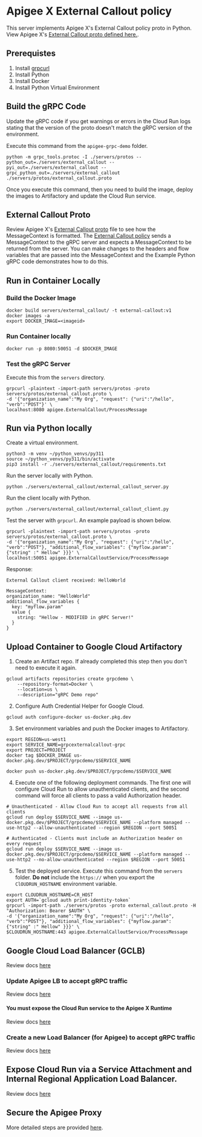 # Apigee X External Callout policy
This server implements Apigee X's External Callout policy proto in Python.  
View Apigee X's [External Callout proto defined here.](https://github.com/apigee/external-callout/blob/main/server-stubs/java/src/main/proto/external_callout.proto).


## Prerequistes
1. Install [grpcurl](https://github.com/fullstorydev/grpcurl)
2. Install Python
3. Install Docker
4. Install Python Virtual Environment

## Build the gRPC Code
Update the gRPC code if you get warnings or errors in the Cloud Run logs stating that the version of the proto doesn't match the gRPC version of the environment.

Execute this command from the `apigee-grpc-demo` folder.
```shell
python -m grpc_tools.protoc -I ./servers/protos --python_out=./servers/external_callout --pyi_out=./servers/external_callout --grpc_python_out=./servers/external_callout ./servers/protos/external_callout.proto
```

Once you execute this command, then you need to build the image, deploy the images to Artifactory and update the Cloud Run service. 

## External Callout Proto
Review Apigee X's [External Callout proto](https://github.com/apigee/external-callout/blob/main/server-stubs/java/src/main/proto/external_callout.proto) file to see how the MessageContext is formatted.  The [External Callout policy](https://cloud.google.com/apigee/docs/api-platform/reference/policies/external-callout-policy) sends a MessageContext to the gRPC server and expects a MessageContext to be returned from the server.  You can make changes to the headers and flow variables that are passed into the MessageContext and the Example Python gRPC code demonstrates how to do this. 

## Run in Container Locally
### Build the Docker Image
```shell
docker build servers/external_callout/ -t external-callout:v1
docker images -a 
export DOCKER_IMAGE=<imageid>
```

### Run Container locally
```shell
docker run -p 8080:50051 -d $DOCKER_IMAGE
```

### Test the gRPC Server
Execute this from the `servers` directory.

```shell
grpcurl -plaintext -import-path servers/protos -proto servers/protos/external_callout.proto \
-d '{"organization_name":"My Org", "request": {"uri":"/hello", "verb":"POST"}' \
localhost:8080 apigee.ExternalCallout/ProcessMessage
```

## Run via Python locally
Create a virtual environment. 
```shell
python3 -m venv ~/python_venvs/py311
source ~/python_venvs/py311/bin/activate
pip3 install -r ./servers/external_callout/requirements.txt

```

Run the server locally with Python.
```shell
python ./servers/external_callout/external_callout_server.py
```

Run the client locally with Python.
```shell
python ./servers/external_callout/external_callout_client.py
```

Test the server with `grpcurl`.  An example payload is shown below.
```shell
grpcurl -plaintext -import-path servers/protos -proto servers/protos/external_callout.proto \
-d '{"organization_name":"My Org", "request": {"uri":"/hello", "verb":"POST"}, "additional_flow_variables": {"myflow.param": {"string" :" Hellow" }}}' \
localhost:50051 apigee.ExternalCalloutService/ProcessMessage
```

Response:
```shell
External Callout client received: HelloWorld

MessageContext:
organization_name: "HelloWorld"
additional_flow_variables {
  key: "myflow.param"
  value {
    string: "Hellow - MODIFIED in gRPC Server!"
  }
}
```


## Upload Container to Google Cloud Artifactory
1. Create an Artifact repo. If already completed this step then you don't need to execute it again. 
```shell
gcloud artifacts repositories create grpcdemo \
    --repository-format=Docker \
    --location=us \
    --description="gRPC Demo repo"
```


2. Configure Auth Credential Helper for Google Cloud.
```shell
gcloud auth configure-docker us-docker.pkg.dev
```

3. Set environment variables and push the Docker images to Artifactory.
```shell
export REGION=us-west1
export SERVICE_NAME=grpcexternalcallout-grpc
export PROJECT=PROJECT
docker tag $DOCKER_IMAGE us-docker.pkg.dev/$PROJECT/grpcdemo/$SERVICE_NAME

docker push us-docker.pkg.dev/$PROJECT/grpcdemo/$SERVICE_NAME
```

4. Execute one of the following deployment commands. The first one will configure Cloud Run
to allow unauthenticated clients, and the second command will force all clients to pass a valid 
Authorization header.  

```shell
# Unauthenticated - Allow Cloud Run to accept all requests from all clients
gcloud run deploy $SERVICE_NAME --image us-docker.pkg.dev/$PROJECT/grpcdemo/$SERVICE_NAME --platform managed --use-http2 --allow-unauthenticated --region $REGION --port 50051

# Authenticated - Clients must include an Authorization header on every request
gcloud run deploy $SERVICE_NAME --image us-docker.pkg.dev/$PROJECT/grpcdemo/$SERVICE_NAME --platform managed --use-http2 --no-allow-unauthenticated --region $REGION --port 50051
```

5. Test the deployed service.  Execute this command from the `servers` folder. 
**Do not** include the `https://` when you export the `ClOUDRUN_HOSTNAME` environment variable. 

```shell
export CLOUDRUN_HOSTNAME=CR_HOST
export AUTH=`gcloud auth print-identity-token`
grpcurl -import-path ./servers/protos -proto external_callout.proto -H "Authorization: Bearer $AUTH" \
-d '{"organization_name":"My Org", "request": {"uri":"/hello", "verb":"POST"}, "additional_flow_variables": {"myflow.param": {"string" :" Hellow" }}}' \
$CLOUDRUN_HOSTNAME:443 apigee.ExternalCalloutService/ProcessMessage
```

## Google Cloud Load Balancer (GCLB)
Review docs [here](../helloworld/README.md#google-cloud-load-balancer-gclb)

### Update Apigee LB to accept gRPC traffic
Review docs [here](../helloworld/README.md#update-apigee-lb-to-accept-grpc-traffic)
 

#### You must expose the Cloud Run service to the Apigee X Runtime
Review docs [here](../helloworld/README.md#you-must-expose-the-cloud-run-service-to-the-apigee-x-runtime)


### Create a new Load Balancer (for Apigee) to accept gRPC traffic
Review docs [here](../helloworld/README.md#create-a-new-load-balancer-for-apigee-to-accept-grpc-traffic)


## Expose Cloud Run via a Service Attachment and Internal Regional Application Load Balancer.
Review docs [here](../helloworld/README.md#expose-cloud-run-via-a-service-attachment-and-internal-regional-application-load-balancer)


## Secure the Apigee Proxy
More detailed steps are provided [here](../../apigee_proxies/helloworld_grpc/README.md).


